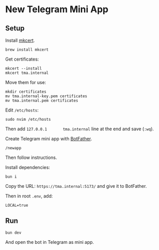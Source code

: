 # New Telegram Mini App

## Setup

Install [mkcert](https://github.com/FiloSottile/mkcert).

```
brew install mkcert
```

Get certificates:

```
mkcert --install
mkcert tma.internal
```

Move them for use:

```
mkdir certificates
mv tma.internal-key.pem certificates
mv tma.internal.pem certificates
```

Edit `/etc/hosts`:

```
sudo nvim /etc/hosts
```

Then add `127.0.0.1       tma.internal` line at the end and save (`:wq`).

Create Telegram mini app with [BotFather](https://telegram.me/BotFather).

```
/newapp
```

Then follow instructions.

Install dependencies:

```
bun i
```

Copy the URL: `https://tma.internal:5173/` and give it to BotFather.

Then in root `.env`, add:

```
LOCAL=true
```

## Run

```
bun dev
```

And open the bot in Telegram as mini app.
